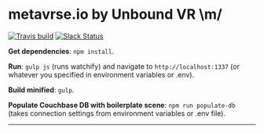 # metavrse.io by Unbound VR \m/
[![Travis build](https://travis-ci.org/UnboundVR/metavrse.io.svg?branch=dev)](https://travis-ci.org/UnboundVR/metavrse.io) 
[![Slack Status](http://metavrse.io:3000/badge.svg)](http://metavrse.io)

**Get dependencies**: `npm install`.

**Run**: `gulp js` (runs watchify) and navigate to `http://localhost:1337` (or whatever you specified in environment variables or .env).

**Build minified**: `gulp`.

**Populate Couchbase DB with boilerplate scene**: `npm run populate-db` (takes connection settings from environment variables or .env file).

---
